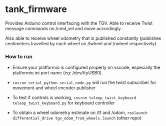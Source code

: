 # tank_firmware

Provides Arduino control interfacing with the TGV. Able to receive Twist message commands on /cmd_vel and move accordingly. 

Also able to receive wheel odometry that is published constantly (publishes centimeters travelled by each wheel on /lwheel and /rwheel respectively).

### How to run
- Ensure your platformio is configured properly on vscode, especially the platformio.ini port name (eg: /dev/ttyUSB0).

- `rosrun serial_python serial_node.py` will run the twist subscriber for movement and wheel encoder publisher

- To test if controls is working, `rosrun teleop_twist_keyboard teleop_twist_keyboard.py` for keyboard controller

- To obtain a wheel odometry estimate on /tf and /odom, `roslaunch differential_drive tgv_odom_from_wheels.launch` (other repo)
